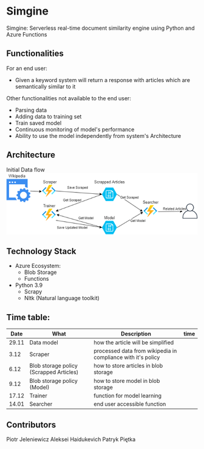 # Simgine

Simgine: Serverless real-time document similarity engine using Python and Azure Functions

## Functionalities

For an end user:
  - Given a keyword system will return a response with articles 
  which are semantically similar to it

Other functionalities not available to the end user:
  - Parsing data
  - Adding data to training set
  - Train saved model
  - Continuous monitoring of model's performance
  - Ability to use the model independently from system's Architecture

## Architecture

Initial Data flow
![Data Flow](./azure_data_flow.png)

## Technology Stack

- Azure Ecosystem:
    - Blob Storage
    - Functions
- Python 3.9 
    - Scrapy
    - Nltk (Natural language toolkit)

## Time table:


| Date |What|Description|time|
| --- |---|---|---|
| 29.11 |Data model| how the article will be simplified
| 3.12  |Scraper| processed data from wikipedia in compliance with it's policy
| 6.12  |Blob storage policy (Scrapped Articles)|how to store articles in blob storage
| 9.12  |Blob storage policy (Model)|how to store model in blob storage
| 17.12 |Trainer| function for model learning
| 14.01 |Searcher| end user accessible function


## Contributors

Piotr Jeleniewicz
Aleksei Haidukevich
Patryk Piętka

